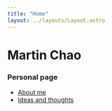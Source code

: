 ```yaml
---
title: "Home"
layout: ../layouts/Layout.astro
---
```


# Martin Chao
### Personal page
- [About me](/aboutMe)
- [Ideas and thoughts](/ideas)
